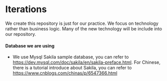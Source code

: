# Iterations
We create this repository is just for our practice. We focus on technology rather than business logic. Many of the new technology will be include into our repository.

#### Database we are using
* We use Mysql Sakila sample database, you can refer to https://dev.mysql.com/doc/sakila/en/sakila-preface.html. For Chinese, there is a tutorial introduce about Sakila, you can refer to https://www.cnblogs.com/chinas/p/6547366.html
